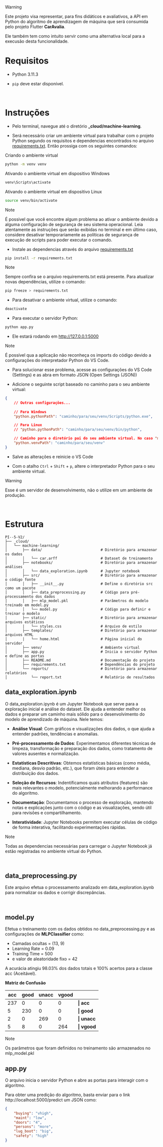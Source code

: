 > [!WARNING]
> Este projeto visa representar, para fins didáticos e avaliativos, a API em Python do algoritmo de aprendizagem de máquina que será consumida pelo projeto Flutter **CarAvalia**.
>
> Ele também tem como intuito servir como uma alternativa local para a execusão desta funcionalidade.

# Requisitos

- Python 3.11.3

- `pip` deve estar disponível.

<br/>

# Instruções

- Pelo terminal, navegue até o diretório **_cloud/machine-learning**.

- Será necessário criar um ambiente virtual para trabalhar com o projeto Python segundo os requisitos e dependencias encontrados no arquivo [requirements.txt](./requirements.txt). Então prossiga com os seguintes comandos:

Criando o ambiente virtual

```bash
python -m venv venv
```

Ativando o ambiente virtual em dispositivo Windows

```ps1
venv\Scripts\activate
```

Ativando o ambiente virtual em dispositivo Linux

```bash
source venv/bin/activate
```

> [!NOTE]
> É possivel que você encontre algum problema ao ativar o ambiente devido a alguma configuração de segurança de seu sistema operacional. Leia atentamente as instruções que serão exibidas no terminal e em último caso, considere desativar temporariamente as políticas de segurança de execução de scripts para poder executar o comando.

- Instale as dependencias através do arquivo [requirements.txt](./requirements.txt)

```bash
pip install -r requirements.txt
```

> [!NOTE]
> Sempre confira se o arquivo requirements.txt está presente. Para atualizar novas dependências, utilize o comando:
>
> ```bash
> pip freeze > requirements.txt
> ```

- Para desativar o ambiente virtual, utilize o comando:

```bash
deactivate
```

- Para executar o servidor Python:

```bash
python app.py
```

- Ele estará rodando em http://127.0.0.1:5000

> [!NOTE]
> É possível qua a aplicação não reconheça os imports do código devido a configurações do interpretador Python do VS Code.
>
> - Para solucionar esse problema, acesse as configurações do VS Code (Settings) e as abra em formato JSON (Open Settings (JSON))
>
> - Adicione o seguinte script baseado no caminho para o seu ambiente virtual:
>
> ```json
> {
>     // Outras configurações...
>    
>     // Para Windows
>     "python.pythonPath": "caminho/para/seu/venv/Scripts/python.exe",
>
>     // Para Linux
>     // "python.pythonPath": "caminho/para/seu/venv/bin/python",
>
>     // Caminho para o diretório pai do seu ambiente virtual. No caso "machine-learning"
>     "python.venvPath": "caminho/para/seu/venv"
> }
> ```
>
> - Salve as alterações e reinicie o VS Code
>
> - Com o atalho `Ctrl` + `Shift` + `p`, altere o interpretador Python para o seu ambiente virtual.

> [!WARNING]
> Esse é um servidor de desenvolvimento, não o utilize em um ambiente de produção.

<br/>

# Estrutura

```
PI--5-V2/
├── _cloud/
│   └── machine-learning/
│       ├── data/                           # Diretório para armazenar os dados
│       │   └── car.arff                    # Dataset de treinamento
│       ├── notebooks/                      # Diretório para armazenar análises
│       │   └── data_exploration.ipynb      # Jupyter notebook
│       ├── src/                            # Diretório para armazenar o código fonte
│       │   ├── __init__.py                 # Define o diretório src como um pacote
│       │   ├── data_preprocessing.py       # Código para pré-processamento dos dados
│       │   ├── mlp_model.pkl               # Parâmetros do modelo treinado em model.py
│       │   └── model.py                    # Código para definir e treinar o modelo
│       ├── static/                         # Diretório para armazenar arquivos estáticos
│       |   └── styles.css                  # Arquivo de estilo
│       ├── templates/                      # Diretório para armazenar arquivos HTML
│       |   └── home.html                   # Página inicial do servidor
│       ├── venv/                           # Ambiente virtual
│       ├── app.py                          # Inicia o servidor Python e define as portas
│       ├── README.md                       # Documentação do projeto
│       ├── requirements.txt                # Dependências do projeto
│       └── reports/                        # Diretório para armazenar relatórios
│           └── report.txt                  # Relatório de resultados
```

## data_exploration.ipynb

O data_exploration.ipynb é um Jupyter Notebook que serve para a exploração inicial e análise do dataset. Ele ajuda a entender melhor os dados e preparar um caminho mais sólido para o desenvolvimento do modelo de aprendizado de máquina. Nele temos:

- **Análise Visual**: Com gráficos e visualizações dos dados, o que ajuda a entender padrões, tendências e anomalias.

- **Pré-processamento de Dados**: Experimentamos diferentes técnicas de limpeza, transformação e preparação dos dados, como tratamento de valores ausentes e normalização.

- **Estatísticas Descritivas**: Obtemos estatísticas básicas (como média, mediana, desvio padrão, etc.), que foram úteis para entender a distribuição dos dados.

- **Seleção de Recursos**: Indentificamos quais atributos (features) são mais relevantes o modelo, potencialmente melhorando a performance do algoritmo.

- **Documentação**: Documentamos o processo de exploração, mantendo notas e explicações junto com o código e as visualizações, sendo útil para revisões e compartilhamento.

- **Interatividade**: Jupyter Notebooks permitem executar células de código de forma interativa, facilitando experimentações rápidas.

> [!NOTE]
> Todas as dependencias necessárias para carregar o Jupyter Notebook já estão registradas no ambiente virtual do Python.

<br/>

## data_preprocessing.py

Este arquivo efetua o processamento analizado em data_exploration.ipynb para normalizar os dados e corrigir discrepâncias.

<br/>

## model.py

Efetua o treinamento com os dados obtidos no data_preprocessing.py e as configurações de **MLPClassifier** como:

- Camadas ocultas               = (13, 9)
- Learning Rate                 = 0.09
- Training Time                 = 500
- e valor de aleatoridade fixo  = 42

A acurácia atingiu 98.03% dos dados totais e 100% acertos para a classe acc (Aceitável).

**Matriz de Confusão**

acc | good | unacc | vgood |              |
----|------|-------|-------|--------------|
237 |  0   |   0   |   0   | **\| acc**   |
 5  | 230  |   0   |   0   | **\| good**  |
 2  |  0   |  269  |   0   | **\| unacc** |
 5  |  8   |   0   |  264  | **\| vgood** |

> [!NOTE]
> Os parâmetros que foram definidos no treinamento são armazenados no mlp_model.pkl

## app.py

O arquivo inicia o servidor Python e abre as portas para interagir com o algoritmo.

Para obter uma predição do algoritmo, basta enviar para o link http://localhost:5000/predict um JSON como:

```json
{
    "buying": "vhigh",
    "maint": "low",
    "doors": "4",
    "persons": "more",
    "lug_boot": "big",
    "safety": "high"
}
```